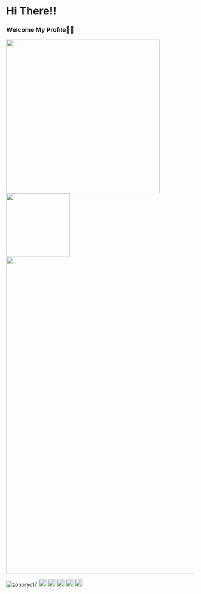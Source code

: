 # Hi There!!
### Welcome My Profile✋🏻

<div>
  <a href="https://github.com/anuraghazra/github-readme-stats">
    <img align="left" width='410' src="https://github-readme-stats.vercel.app/api?username=zonoryo17&theme=one_dark_pro&count_private=true&show_icons=true" />
  </a>
  <a href="https://github.com/anuraghazra/github-readme-stats">
    <img align="left" height='170' src="https://github-readme-stats.vercel.app/api/top-langs/?username=zonoryo17&layout=compact&theme=one_dark_pro" />
  </a>
</div>

<a href="https://github.com/zonoryo17/github-profile-trophy">
  <img width='845' src="https://github-profile-trophy.vercel.app/?username=zonoryo17&column=8&theme=onedark&no-frame=true"/>
</a>

<p align="left">
  <a href="https://github.com/zonoryo17/zonoryo17/">
    <img src="https://komarev.com/ghpvc/?username=zonoryo17" alt="zonoryo17" />
  </a>
  <a href="https://twitter.com/zonoryo03">
    <img height="20" src="https://img.shields.io/twitter/follow/zonoryo03?label=Twitter&logo=twitter&style=flat" />
  </a>
  <a href="https://github.com/zonoryo17">
    <img height="20" src="https://img.shields.io/github/followers/zonoryo17?label=follow&logo=github&style=flat" />
  </a>
  <a href="http://qiita.com/zonoryo03">
    <img height="20" src="https://qiita-badge.apiapi.app/s/zonoryo03/posts.svg" />
  </a>
  <//qiita.com/zonoryo03">
    <img height="20" src="https://qiita-badge.apiapi.app/s/zonoryo03/contributions.svg" />
  </a>
  <a href="https://zenn.dev/zonoryo03">
    <img height="20" src="https://badgen.org/img/zenn/zonoryo03/likes?style=flat&5" />
  </a>
</p>

<!--
**zonoryo17/zonoryo17** is a ✨ _special_ ✨ repository because its `README.md` (this file) appears on your GitHub profile.


Here are some ideas to get you started:

![GitHub Stats Card](https://camo.githubusercontent.com/cf6b1611c3b67ce94d8663a4b6ae14dc135b04a1233cb2bf01200d50aa0ad7b5/68747470733a2f2f6769746875622d726561646d652d73746174732e76657263656c2e6170702f6170693f757365726e616d653d616e7572616768617a72612673686f775f69636f6e733d7472756526686964653d636f6e74726962732c7072732663616368655f7365636f6e64733d3836343030267468656d653d676f7468616d)





- 🔭 I’m currently working on...
- 🌱 I’m currently learning...
- 👯 I’m looking to collaborate on ..
- 🤔 I’m looking for help with ...
- 💬 Ask me about ...
- 📫 How to reach me: ..
- 😄 Pronouns:...
- ⚡ Fun fact: ...
-->
